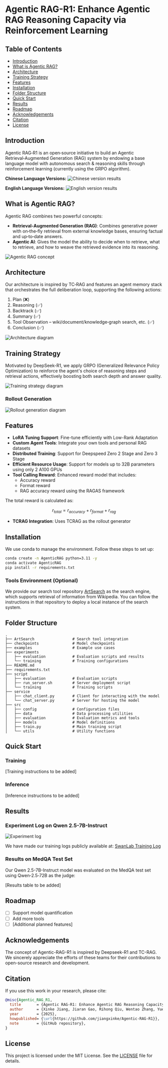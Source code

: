 # Agentic RAG-R1: Enhance Agentic RAG Reasoning Capacity via Reinforcement Learning

## Table of Contents
- [Introduction](#introduction)
- [What is Agentic RAG?](#what-is-agentic-rag)
- [Architecture](#architecture)
- [Training Strategy](#training-strategy)
- [Features](#features)
- [Installation](#installation)
- [Folder Structure](#folder-structure)
- [Quick Start](#quick-start)
- [Results](#results)
- [Roadmap](#roadmap)
- [Acknowledgements](#acknowledgements)
- [Citation](#citation)
- [License](#license)

## Introduction

Agentic RAG‑R1 is an open‑source initiative to build an Agentic Retrieval‑Augmented Generation (RAG) system by endowing a base language model with autonomous search & reasoning skills through reinforcement learning (currently using the GRPO algorithm).

**Chinese Language Versions:**
![Chinese version results](https://github.com/user-attachments/assets/a6e42d35-4fec-43b9-9a04-3d102e544e20)

**English Language Versions:**
![English version results](https://github.com/user-attachments/assets/40f11648-bf46-4cd3-873c-78ca63069499)

## What is Agentic RAG?

Agentic RAG combines two powerful concepts:

- **Retrieval‑Augmented Generation (RAG)**: Combines generative power with on‑the‑fly retrieval from external knowledge bases, ensuring factual and up‑to‑date answers.
- **Agentic AI**: Gives the model the ability to decide when to retrieve, what to retrieve, and how to weave the retrieved evidence into its reasoning.

![Agentic RAG concept](https://github.com/user-attachments/assets/7b4b6559-b395-4de0-8326-ad0fca2e671a)

## Architecture

Our architecture is inspired by TC‑RAG and features an agent memory stack that orchestrates the full deliberation loop, supporting the following actions:

1. Plan (❌)
2. Reasoning (✅)
3. Backtrack (✅)
4. Summary (✅)
5. Tool Observation – wiki/document/knowledge‑graph search, etc. (✅)
6. Conclusion (✅)

![Architecture diagram](https://github.com/user-attachments/assets/53dfae56-6c59-488f-9313-7688d5839077)

## Training Strategy

Motivated by DeepSeek-R1, we apply GRPO (Generalized Relevance Policy Optimization) to reinforce the agent's choice of reasoning steps and retrieval actions, effectively boosting both search depth and answer quality.

![Training strategy diagram](https://github.com/user-attachments/assets/9880394a-f16a-4acd-84c8-db9f4f7d8433)

### Rollout Generation

![Rollout generation diagram](https://github.com/user-attachments/assets/21d90097-f7a4-46ef-a442-c8a0a778bab4)

## Features

- **LoRA Tuning Support**: Fine-tune efficiently with Low-Rank Adaptation
- **Custom Agent Tools**: Integrate your own tools and personal RAG datasets
- **Distributed Training**: Support for Deepspeed Zero 2 Stage and Zero 3 Stage
- **Efficient Resource Usage**: Support for models up to 32B parameters using only 2 A100 GPUs
- **Tool Calling Reward**: Enhanced reward model that includes:
  - Accuracy reward
  - Format reward
  - RAG accuracy reward using the RAGAS framework

The total reward is calculated as:

$$r_{total} = r_{accuracy} + r_{format} + r_{rag}$$

- **TCRAG Integration**: Uses TCRAG as the rollout generator

## Installation

We use conda to manage the environment. Follow these steps to set up:

```bash
conda create -n AgenticRAG python=3.11 -y
conda activate AgenticRAG 
pip install -r requirements.txt
```

### Tools Environment (Optional)

We provide our search tool repository [ArtSearch](https://github.com/Artessay/ArtSearch) as the search engine, which supports retrieval of information from Wikipedia. You can follow the instructions in that repository to deploy a local instance of the search system.

## Folder Structure

```
.
├── ArtSearch                 # Search tool integration
├── checkpoints               # Model checkpoints
├── examples                  # Example use cases
├── experiments
│   ├── evaluation            # Evaluation scripts and results
│   └── training              # Training configurations
├── README.md
├── requirements.txt
├── script
│   ├── evaluation            # Evaluation scripts
│   ├── run_server.sh         # Server deployment script
│   └── training              # Training scripts
├── service
│   ├── chat_client.py        # Client for interacting with the model
│   └── chat_server.py        # Server for hosting the model
├── src
│   ├── config                # Configuration files
│   ├── data                  # Data processing utilities
│   ├── evaluation            # Evaluation metrics and tools
│   ├── models                # Model definitions
│   ├── train.py              # Main training script
│   └── utils                 # Utility functions
```

## Quick Start

### Training

[Training instructions to be added]

### Inference

[Inference instructions to be added]

## Results

### Experiment Log on Qwen 2.5-7B-Instruct

![Experiment log](https://github.com/user-attachments/assets/591d61aa-d4e4-45e9-a48a-77a01858a24b)

We have made our training logs publicly available at: [SwanLab Training Log](https://swanlab.cn/@devilran/xiaobeir1/runs/ipuoxctxo764rvub20d6h/chart)

### Results on MedQA Test Set

Our Qwen 2.5-7B-Instruct model was evaluated on the MedQA test set using Qwen‑2.5‑72B as the judge:

[Results table to be added]

## Roadmap

- [ ] Support model quantification
- [ ] Add more tools
- [ ] [Additional planned features]

## Acknowledgements

The concept of Agentic-RAG-R1 is inspired by Deepseek-R1 and TC-RAG. We sincerely appreciate the efforts of these teams for their contributions to open-source research and development.

## Citation

If you use this work in your research, please cite:

```bibtex
@misc{Agentic_RAG_R1,
  title       = {Agentic RAG-R1: Enhance Agentic RAG Reasoning Capacity via Reinforcement Learning},
  author      = {Xinke Jiang, Jiaran Gao, Rihong Qiu, Wentao Zhang, Yue Fang},
  year        = {2025},
  howpublished= {\url{https://github.com/jiangxinke/Agentic-RAG-R1}},
  note        = {GitHub repository},
}
```

## License

This project is licensed under the MIT License. See the [LICENSE](LICENSE) file for details.
